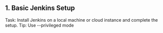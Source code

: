 ## 1. Basic Jenkins Setup
Task: Install Jenkins on a local machine or cloud instance and complete the setup.
Tip: Use --privileged mode